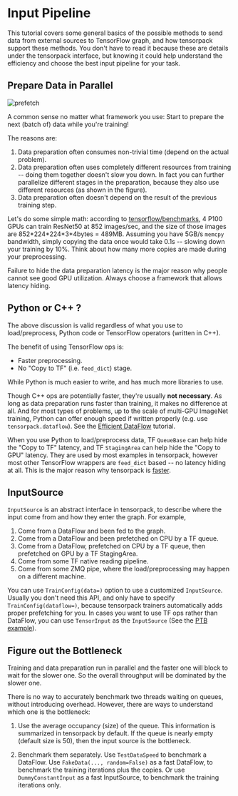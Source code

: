 
# Input Pipeline

This tutorial covers some general basics of the possible methods to send data from external sources to TensorFlow graph,
and how tensorpack support these methods.
You don't have to read it because these are details under the tensorpack interface,
but knowing it could help understand the efficiency and choose the best input pipeline for your task.

## Prepare Data in Parallel

<!--
   -![prefetch](input-source.png)
	 -->

![prefetch](https://cloud.githubusercontent.com/assets/1381301/26525192/36e5de48-4304-11e7-88ab-3b790bd0e028.png)

A common sense no matter what framework you use:
Start to prepare the next (batch of) data while you're training!

The reasons are:
1. Data preparation often consumes non-trivial time (depend on the actual problem).
2. Data preparation often uses completely different resources from training --
	doing them together doesn't slow you down. In fact you can further parallelize different stages in
	the preparation, because they also use different resources (as shown in the figure).
3. Data preparation often doesn't depend on the result of the previous training step.

Let's do some simple math: according to [tensorflow/benchmarks](https://www.tensorflow.org/performance/benchmarks),
4 P100 GPUs can train ResNet50 at 852 images/sec, and the size of those images are 852\*224\*224\*3\*4bytes = 489MB.
Assuming you have 5GB/s `memcpy` bandwidth, simply copying the data once would take 0.1s -- slowing
down your training by 10%. Think about how many more copies are made during your preprocessing.

Failure to hide the data preparation latency is the major reason why people
cannot see good GPU utilization. Always choose a framework that allows latency hiding.

## Python or C++ ?

The above discussion is valid regardless of what you use to load/preprocess, Python code or TensorFlow operators (written in C++).

The benefit of using TensorFlow ops is:
* Faster preprocessing.
* No "Copy to TF" (i.e. `feed_dict`) stage.

While Python is much easier to write, and has much more libraries to use.

Though C++ ops are potentially faster, they're usually __not necessary__.
As long as data preparation runs faster than training, it makes no difference at all.
And for most types of problems, up to the scale of multi-GPU ImageNet training,
Python can offer enough speed if written properly (e.g. use `tensorpack.dataflow`).
See the [Efficient DataFlow](http://tensorpack.readthedocs.io/en/latest/tutorial/efficient-dataflow.html) tutorial.

When you use Python to load/preprocess data, TF `QueueBase` can help hide the "Copy to TF" latency,
and TF `StagingArea` can help hide the "Copy to GPU" latency.
They are used by most examples in tensorpack,
however most other TensorFlow wrappers are `feed_dict` based -- no latency hiding at all.
This is the major reason why tensorpack is [faster](https://gist.github.com/ppwwyyxx/8d95da79f8d97036a7d67c2416c851b6).

## InputSource

`InputSource` is an abstract interface in tensorpack, to describe where the input come from and how they enter the graph.
For example,

1. Come from a DataFlow and been fed to the graph.
2. Come from a DataFlow and been prefetched on CPU by a TF queue.
3. Come from a DataFlow, prefetched on CPU by a TF queue, then prefetched on GPU by a TF StagingArea.
4. Come from some TF native reading pipeline.
5. Come from some ZMQ pipe, where the load/preprocessing may happen on a different machine.

You can use `TrainConfig(data=)` option to use a customized `InputSource`.
Usually you don't need this API, and only have to specify `TrainConfig(dataflow=)`, because
tensorpack trainers automatically adds proper prefetching for you.
In cases you want to use TF ops rather than DataFlow, you can use `TensorInput` as the `InputSource`
(See the [PTB example](https://github.com/ppwwyyxx/tensorpack/tree/master/examples/PennTreebank)).

## Figure out the Bottleneck

Training and data preparation run in parallel and the faster one will block to wait for the slower one.
So the overall throughput will be dominated by the slower one.

There is no way to accurately benchmark two threads waiting on queues,
without introducing overhead. However, there are ways to understand which one is the bottleneck:

1. Use the average occupancy (size) of the queue. This information is summarized in tensorpack by default.
	If the queue is nearly empty (default size is 50), then the input source is the bottleneck.

2. Benchmark them separately. Use `TestDataSpeed` to benchmark a DataFlow.
	 Use `FakeData(..., random=False)` as a fast DataFlow, to benchmark the training iterations plus the copies.
	 Or use `DummyConstantInput` as a fast InputSource, to benchmark the training iterations only.
